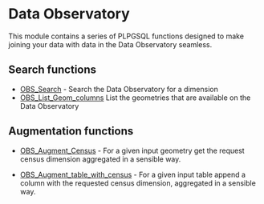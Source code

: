 # Data Observatory

This module contains a series of PLPGSQL functions designed to make joining
your data with data in the Data Observatory seamless.

## Search functions

- [OBS_Search](40_observatory/OBS_SEARCH.md) - Search the Data Observatory for a dimension
- [OBS_List_Geom_columns](40_observatory/OBS_LIST_GEOM_COLUMNS.md) List the geometries that are available on the Data Observatory

## Augmentation functions

- [OBS_Augment_Census](40_observatory/OBS_Augment_Census.md) - For a given input geometry get the request census dimension aggregated in a sensible way.

- [OBS_Augment_table_with_census](40_observatory/OBS_Augment_table_with_census.md) - For a given input table append a column with the requested census dimension, aggregated in a sensible way.
